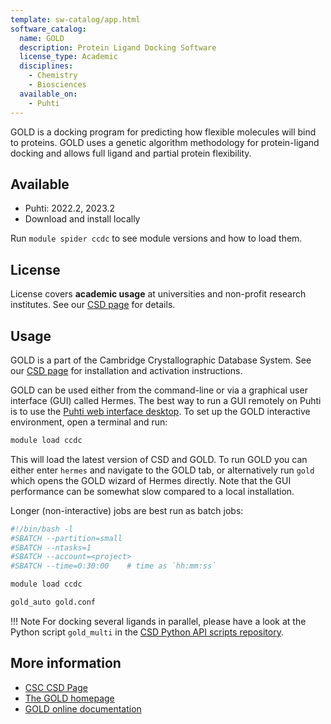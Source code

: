 ```yaml
---
template: sw-catalog/app.html
software_catalog:
  name: GOLD
  description: Protein Ligand Docking Software
  license_type: Academic
  disciplines:
    - Chemistry
    - Biosciences
  available_on:
    - Puhti
---
```


GOLD is a docking program for predicting how flexible molecules will
bind to proteins. GOLD uses a genetic algorithm methodology for
protein-ligand docking and allows full ligand and partial protein
flexibility.

## Available

- Puhti: 2022.2, 2023.2
- Download and install locally

Run `module spider ccdc` to see module versions and how to load them.

## License

License covers **academic usage** at universities
and non-profit research institutes. See our [CSD page](csd.md)
for details.

## Usage

GOLD is a part of the Cambridge Crystallographic Database System.
See our [CSD page](csd.md) for installation and activation instructions.

GOLD can be used either from the command-line or via a graphical user interface
(GUI) called Hermes. The best way to run a GUI remotely on Puhti is to use the
[Puhti web interface desktop](../computing/webinterface/desktop.md). To set up
the GOLD interactive environment, open a terminal and run:

```bash
module load ccdc
```

This will load the latest version of CSD and GOLD. To run GOLD you can either
enter `hermes` and navigate to the GOLD tab, or alternatively run `gold` which
opens the GOLD wizard of Hermes directly. Note that the GUI performance can be
somewhat slow compared to a local installation.

Longer (non-interactive) jobs are best run as batch jobs:

```bash
#!/bin/bash -l
#SBATCH --partition=small
#SBATCH --ntasks=1
#SBATCH --account=<project>
#SBATCH --time=0:30:00    # time as `hh:mm:ss`

module load ccdc

gold_auto gold.conf
```

!!! Note
    For docking several ligands in parallel, please have a look at the Python
    script `gold_multi` in the
    [CSD Python API scripts repository](https://github.com/ccdc-opensource/csd-python-api-scripts).

## More information

- [CSC CSD Page](csd.md)
- [The GOLD homepage](https://www.ccdc.cam.ac.uk/solutions/software/gold/)
- [GOLD online documentation](https://www.ccdc.cam.ac.uk/support-and-resources/documentation-and-resources/?category=All%20Categories&product=GOLD&type=All%20Types)

